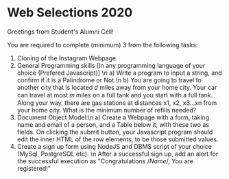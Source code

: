 # Web Selections 2020
Greetings from Student's Alumni Cell! 

You are required to complete (minimum) 3 from the following tasks:

1. Cloning of the Instagram Webpage.
2. General Programming skills [In any programming language of your choice (Prefered Javascript)] \n
   a) Write a program to input a string, and confirm if it is a Palindrome or Not.\n
   b) You are going to travel to another city that is located 𝑑 miles away from your home city. Your car can travel at most 𝑚 miles on a full tank and you start with a full tank.       Along your way, there are gas stations at distances x1, x2, x3...xn from your home city. What is the minimum number of refills needed?
3. Document Object Model:\n
   a) Create a Webpage with a form, taking name and email of a person, and a Table below it, with these two as fields. On clicking the submit button, your Javascript program             should edit the inner HTML of the row elements, to be those submitted values. 
4. Create a sign up form using NodeJS and DBMS script of your choice (MySql, PostgreSQL etc).  \n
   After a successful sign up, add an alert for the successful execution as "Congratulations /*Name*/, You are registered!" 
   
